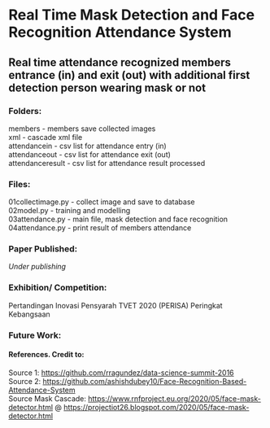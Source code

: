 # Real Time Mask Detection and Face Recognition Attendance System
## Real time attendance recognized members entrance (in) and exit (out) with additional first detection person wearing mask or not


### Folders:
members - members save collected images  
xml - cascade xml file  
attendancein - csv list for attendance entry (in)  
attendanceout - csv list for attendance exit (out)  
attendanceresult - csv list for attendance result processed  

### Files:
01collectimage.py - collect image and save to database  
02model.py - training and modelling  
03attendance.py - main file, mask detection and face recognition  
04attendance.py - print result of members attendance



### Paper Published:  
*Under publishing*

### Exhibition/ Competition:
Pertandingan Inovasi Pensyarah TVET 2020 (PERISA) Peringkat Kebangsaan 

### Future Work:  





#### References. Credit to: 
Source 1: https://github.com/rragundez/data-science-summit-2016  
Source 2: https://github.com/ashishdubey10/Face-Recognition-Based-Attendance-System  
Source Mask Cascade: https://www.rnfproject.eu.org/2020/05/face-mask-detector.html 
                     @ https://projectiot26.blogspot.com/2020/05/face-mask-detector.html


 

